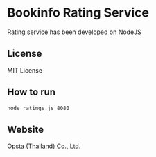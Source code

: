 # Bookinfo Rating Service
Rating service has been developed on NodeJS

## License
MIT License

## How to run

```bash
node ratings.js 8080
```

## Website
[Opsta (Thailand) Co., Ltd.](https://www.opsta.co.th)